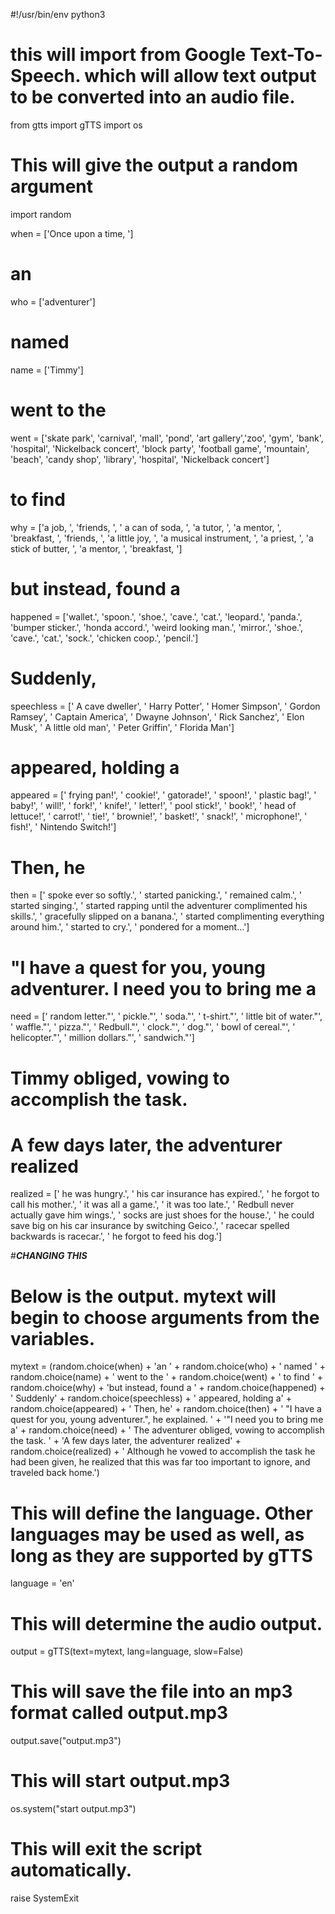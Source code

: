 #!/usr/bin/env python3

# this will import from Google Text-To-Speech. which will allow text output to be converted into an audio file.
from gtts import gTTS
import os

# This will give the output a random argument
import random

when = ['Once upon a time, ']

# an
who = ['adventurer']

# named
name = ['Timmy']

# went to the
went = ['skate park', 'carnival', 'mall', 'pond', 'art gallery','zoo', 'gym', 'bank', 'hospital', 'Nickelback concert',
        'block party', 'football game', 'mountain', 'beach', 'candy shop', 'library', 'hospital', 'Nickelback concert']

# to find
why = ['a job, ', 'friends, ', ' a can of soda, ', 'a tutor, ', 'a mentor, ', 'breakfast, ', 'friends, ',
       'a little joy, ', 'a musical instrument, ', 'a priest, ', 'a stick of butter, ', 'a mentor, ', 'breakfast, '] 

# but instead, found a
happened = ['wallet.', 'spoon.', 'shoe.', 'cave.', 'cat.', 'leopard.', 'panda.', 'bumper sticker.', 'honda accord.',
            'weird looking man.', 'mirror.', 'shoe.', 'cave.', 'cat.', 'sock.', 'chicken coop.', 'pencil.']

# Suddenly,
speechless = [' A cave dweller', ' Harry Potter', ' Homer Simpson', ' Gordon Ramsey', ' Captain America',
              ' Dwayne Johnson', ' Rick Sanchez', ' Elon Musk', ' A little old man', ' Peter Griffin', ' Florida Man']

# appeared, holding a
appeared = [' frying pan!', ' cookie!', ' gatorade!', ' spoon!', ' plastic bag!',
            ' baby!', ' will!', ' fork!', ' knife!', ' letter!', ' pool stick!', ' book!',
            ' head of lettuce!', ' carrot!', ' tie!', ' brownie!', ' basket!',
            ' snack!', ' microphone!', ' fish!', ' Nintendo Switch!']

# Then, he
then = [' spoke ever so softly.', ' started panicking.', ' remained calm.', ' started singing.',
        ' started rapping until the adventurer complimented his skills.', ' gracefully slipped on a banana.',
        ' started complimenting everything around him.', ' started to cry.', ' pondered for a moment...']

# "I have a quest for you, young adventurer. I need you to bring me a

need = [' random letter."', ' pickle."', ' soda."', ' t-shirt."', ' little bit of water."', ' waffle."', ' pizza."',
        ' Redbull."', ' clock."', ' dog."', ' bowl of cereal."', ' helicopter."', ' million dollars."', ' sandwich."']

# Timmy obliged, vowing to accomplish the task.

# A few days later, the adventurer realized

realized = [' he was hungry.', ' his car insurance has expired.', ' he forgot to call his mother.',
            ' it was all a game.', ' it was too late.', ' Redbull never actually gave him wings.',
            ' socks are just shoes for the house.', ' he could save big on his car insurance by switching Geico.',
            ' racecar spelled backwards is racecar.', ' he forgot to feed his dog.']

#***CHANGING THIS***

# Below is the output. mytext will begin to choose arguments from the variables.
mytext = (random.choice(when) +
          'an ' +
          random.choice(who) +
          ' named ' +
          random.choice(name) +
          ' went to the ' +
          random.choice(went) +
          ' to find ' +
          random.choice(why) +
          'but instead, found a ' +
          random.choice(happened) +
          ' Suddenly' +
          random.choice(speechless) +
          ' appeared, holding a' +
          random.choice(appeared) +
          ' Then, he' +
          random.choice(then) +
          ' "I have a quest for you, young adventurer.", he explained. ' +
          '"I need you to bring me a' +
          random.choice(need) +
          ' The adventurer obliged, vowing to accomplish the task. ' +
          'A few days later, the adventurer realized' +
          random.choice(realized) +
          ' Although he vowed to accomplish the task he had been given, he realized that this was far too important to ignore, and traveled back home.')

# This will define the language. Other languages may be used as well, as long as they are supported by gTTS
language = 'en'

# This will determine the audio output.
output = gTTS(text=mytext, lang=language, slow=False)

# This will save the file into an mp3 format called output.mp3
output.save("output.mp3")

# This will start output.mp3
os.system("start output.mp3")

# This will exit the script automatically.
raise SystemExit
